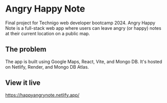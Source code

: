 # Angry Happy Note

Final project for Technigo web developer bootcamp 2024. Angry Happy Note is a full-stack web app where users can leave angry (or happy) notes at their current location on a public map.

## The problem

The app is built using Google Maps, React, Vite, and Mongo DB. It's hosted on Netlify, Render, and Mongo DB Atlas.

## View it live

https://happyangrynote.netlify.app/
